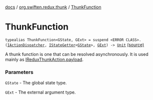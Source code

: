 [docs](../index.md) / [org.swiften.redux.thunk](index.md) / [ThunkFunction](./-thunk-function.md)

# ThunkFunction

`typealias ThunkFunction<GState, GExt> = suspend <ERROR CLASS>.(`[`IActionDispatcher`](../org.swiften.redux.core/-i-action-dispatcher.md)`, `[`IStateGetter`](../org.swiften.redux.core/-i-state-getter.md)`<`[`GState`](-thunk-function.md#GState)`>, `[`GExt`](-thunk-function.md#GExt)`) -> `[`Unit`](https://kotlinlang.org/api/latest/jvm/stdlib/kotlin/-unit/index.html) [(source)](https://github.com/protoman92/KotlinRedux/tree/master/common\common-thunk\src\main\kotlin/org/swiften/redux/thunk/ThunkMiddleware.kt#L33)

A thunk function is one that can be resolved asynchronously. It is used mainly as
[IReduxThunkAction.payload](-i-redux-thunk-action/payload.md).

### Parameters

`GState` - The global state type.

`GExt` - The external argument type.